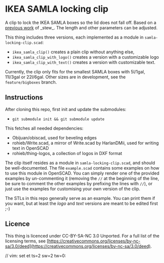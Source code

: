 IKEA SAMLA locking clip
=======================

A clip to lock the IKEA SAMLA boxes so the lid does not fall off. Based on a
[previous work](https://stratum0.org/wiki/RepRap/Modelle#SAMLA-Hook) of
\_stew\_. The length and other parameters can be adjusted.

This thing includes three versions, each implemented as a module in
`samla-locking-clip.scad`:

 * `ikea_samla_clip()` creates a plain clip without anything else,
 * `ikea_samla_clip_with_logo()` creates a version with a customizable logo
 * `ikea_samla_clip_with_text()` creates a version with customizable text.

Currently, the clip only fits for the smallest SAMLA boxes with 5l/1gal,
11l/3gal or 22l/6gal. Other sizes are in development, see the
`feature/bigboxes` branch.

Instructions
------
After cloning this repo, first init and update the submodules:

 * `git submodule init && git submodule update`

This fetches all needed dependencies:

 * Obijuan/obiscad, used for beveling edges
 * rohieb/Write.scad, a mirror of Write.scad by HarlanDMii, used for writing
   text in OpenSCAD
 * rohieb/thing-logos, a collection of logos in DXF format

The clip itself resides as a module in `samla-locking-clip.scad`, and should be
well-documented. The file `example.scad` contains some examples on how to use
this module in OpenSCAD. You can simply render one of the provided examples by
un-commenting it (removing the `//` at the beginning of the line, be sure to
comment the other examples by prefixing the lines with `//`), or just use the
examples for customising your own version of the clip.

The STLs in this repo generally serve as an example. You can print them if you
want, but at least the _logo_ and _text_ versions are meant to be edited first
;-)

Licence
-------

This thing is licenced under CC-BY-SA-NC 3.0 Unported. For a full list of the
licensing terms, see [https://creativecommons.org/licenses/by-nc-sa/3.0/deed](https://creativecommons.org/licenses/by-nc-sa/3.0/deed).

// vim: set et ts=2 sw=2 tw=0:
